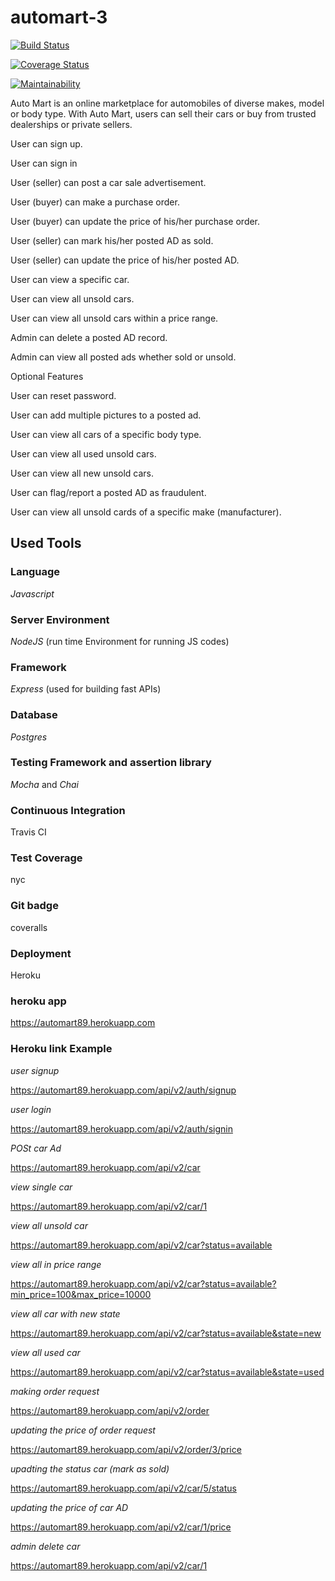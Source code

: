 # automart-3

[![Build Status](https://travis-ci.org/emmanueltct/automart-3.svg?branch=develop)](https://travis-ci.org/emmanueltct/automart-3)  

[![Coverage Status](https://coveralls.io/repos/github/emmanueltct/automart-3/badge.svg?branch=develop)](https://coveralls.io/github/emmanueltct/automart-3?branch=develop)

[![Maintainability](https://api.codeclimate.com/v1/badges/9e4542a98921206d571f/maintainability)](https://codeclimate.com/github/emmanueltct/AutoMart/maintainability)

Auto Mart is an online marketplace for automobiles of diverse makes, model or body type. With
Auto Mart, users can sell their cars or buy from trusted dealerships or private sellers.

User can sign up.

User can sign in

User (seller) can post a car sale advertisement.

User (buyer) can make a purchase order.

User (buyer) can update the price of his/her purchase order.

User (seller) can mark his/her posted AD as sold.

User (seller) can update the price of his/her posted AD.

User can view a specific car.

User can view all unsold cars.

User can view all unsold cars within a price range.

Admin can delete a posted AD record.

Admin can view all posted ads whether sold or unsold.

Optional Features

User can reset password.

User can add multiple pictures to a posted ad.

User can view all cars of a specific body type.

User can view all used unsold cars.

User can view all new unsold cars.

User can flag/report a posted AD as fraudulent.

User can view all unsold cards of a specific make (manufacturer).


## Used Tools

### Language
*Javascript*
### Server Environment

 *NodeJS* (run time Environment for running JS codes)

### Framework

 *Express* (used for building fast APIs)

### Database
 *Postgres*
### Testing Framework and assertion library
 *Mocha* and *Chai*

### Continuous Integration

Travis CI
### Test Coverage
nyc

### Git badge

coveralls

### Deployment
Heroku
### heroku app
https://automart89.herokuapp.com

### Heroku link Example

*user signup*

https://automart89.herokuapp.com/api/v2/auth/signup

*user login*

https://automart89.herokuapp.com/api/v2/auth/signin

*POSt car Ad*

https://automart89.herokuapp.com/api/v2/car

*view single car*

https://automart89.herokuapp.com/api/v2/car/1

*view all unsold car*

https://automart89.herokuapp.com/api/v2/car?status=available

*view all in price range*

https://automart89.herokuapp.com/api/v2/car?status=available?min_price=100&max_price=10000

*view all car with new state*

https://automart89.herokuapp.com/api/v2/car?status=available&state=new

*view all used car*

https://automart89.herokuapp.com/api/v2/car?status=available&state=used

*making order request*

https://automart89.herokuapp.com/api/v2/order

*updating the price of order request*

https://automart89.herokuapp.com/api/v2/order/3/price

*upadting the status car (mark as sold)*

https://automart89.herokuapp.com/api/v2/car/5/status

*updating the price of car AD*

https://automart89.herokuapp.com/api/v2/car/1/price

*admin delete car*

https://automart89.herokuapp.com/api/v2/car/1


